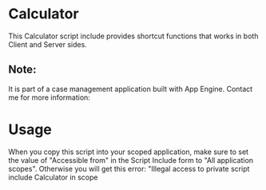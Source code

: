 
# Calculator

 This Calculator script include provides shortcut functions that works in both Client and Server sides.

## Note: 
It is part of a case management application built with App Engine. Contact me for more information: 
 
 # Usage

When you copy this script into your scoped application, make sure to set the value of "Accessible from" in the Script Include form to "All application scopes". Otherwise you will get this error: "Illegal access to private script include Calculator in scope <script scope> being called from scope <your scope>", 

```javascript

var last_login = new x_snc_ecms.Calculator().getMax('sys_user', 'last_login', 'user_name!=admin');
gs.info ( "Last time a user logged in: " + last_login) ;


/* 
 * With a table of business owners with a column 'ownership_percentage' we 
 * want to calculate the sum of all ownership percentage and use that in a
 * business rule to insure it does not exceed 100%
 */
var tableName = "x_snc_psd_pas_owner";
var fieldName = 'ownership_percentage';
var query = 'business_entity=bb5cb5811b8f30107d4c2171604bcb78';

var sum = new x_snc_ecms.Calculator().getSum(tableName, 'ownership_percentage', query);
gs.info ( "Sum of ownerships = " + sum) ;
```